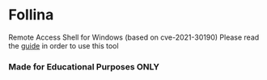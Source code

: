 # Follina
Remote Access Shell for Windows (based on cve-2021-30190)
Please read the [guide](https://github.com/CyberTitus/Follina/wiki) in order to use this tool
### Made for Educational Purposes ONLY
